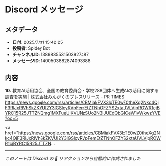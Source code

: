 # Discord メッセージ

## メタデータ
- **日付**: 2025/7/31 15:42:25
- **投稿者**: Spidey Bot
- **チャンネルID**: 1389835531503927487
- **メッセージID**: 1400503882874093688

## 内容

**10.** 教育AI活用協会、全国の教育委員会・学校288団体へ生成AIの活用に関する調査を実施 | 株式会社みんがくのプレスリリース - PR TIMES
https://news.google.com/rss/articles/CBMiakFVX3lxTE0wZ0theXg2Nkc4QjF3RlJxRlVhSkZKVUl2Y3lGSlcyRVpFemEtZTNhOFZYS2xtaUVLVlpROWR1cjBYRC15R25JTTZNQmg1MXFueUlKVUNzSUo2N3lJUEdQbG1CeW1vWkwzYVE?oc=5

<a href="https://news.google.com/rss/articles/CBMiakFVX3lxTE0wZ0theXg2Nkc4QjF3RlJxRlVhSkZKVUl2Y3lGSlcyRVpFemEtZTNhOFZYS2xtaUVLVlpROWR1cjBYRC15R25JTTZN...

---
*このノートは Discord の 📝 リアクションから自動的に作成されました*
